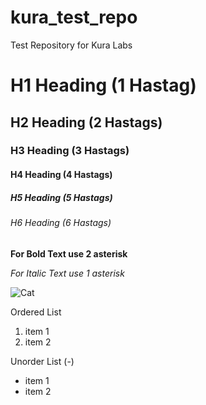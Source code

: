# kura_test_repo
Test Repository for Kura Labs

# H1 Heading (1 Hastag)
## H2 Heading (2 Hastags)
### H3 Heading (3 Hastags)
#### H4 Heading (4 Hastags)
##### H5 Heading (5 Hastags)
###### H6 Heading (6 Hastags)

**For Bold Text use 2 asterisk**

*For Italic Text use 1 asterisk*

![Cat](https://wallpaperaccess.com/full/4023744.jpg)

Ordered List
1. item 1
2. item 2

Unorder List (-)
- item 1
- item 2
